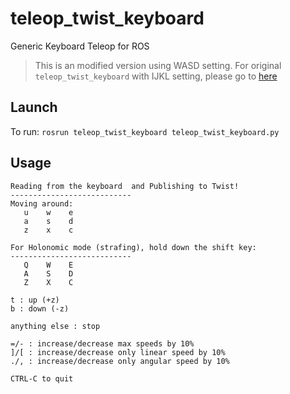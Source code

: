 # teleop_twist_keyboard
Generic Keyboard Teleop for ROS
> This is an modified version using WASD setting. For original `teleop_twist_keyboard` with IJKL setting, please go to [here](https://github.com/ros-teleop/teleop_twist_keyboard)

## Launch
To run: `rosrun teleop_twist_keyboard teleop_twist_keyboard.py`

## Usage
```
Reading from the keyboard  and Publishing to Twist!
---------------------------
Moving around:
   u    w    e
   a    s    d
   z    x    c

For Holonomic mode (strafing), hold down the shift key:
---------------------------
   Q    W    E
   A    S    D
   Z    X    C

t : up (+z)
b : down (-z)

anything else : stop

=/- : increase/decrease max speeds by 10%
]/[ : increase/decrease only linear speed by 10%
./, : increase/decrease only angular speed by 10%

CTRL-C to quit
```

